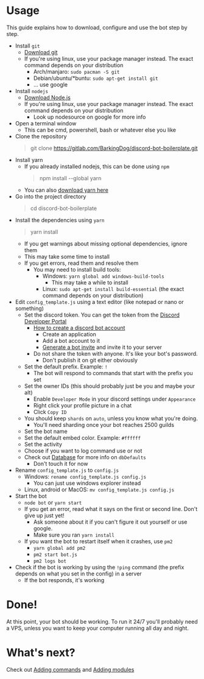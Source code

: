 # Usage
This guide explains how to download, configure and use the bot step by step.

- Install `git`
    - [Download git](https://git-scm.com/downloads)
    - If you're using linux, use your package manager instead. The exact command depends on your distribution
        - Arch/manjaro: `sudo pacman -S git`
        - Debian/ubuntu/*buntu: `sudo apt-get install git`
        - ... use google
- Install `nodejs`
    - [Download Node.js](https://nodejs.org/en/download/)
    - If you're using linux, use your package manager instead. The exact command depends on your distribution
        - Look up nodesource on google for more info
- Open a terminal window
    - This can be cmd, powershell, bash or whatever else you like
- Clone the repository
    > git clone https://gitlab.com/BarkingDog/discord-bot-boilerplate.git
- Install yarn
    - If you already installed nodejs, this can be done using `npm`
        > npm install --global yarn
    - You can also [download yarn here](https://yarnpkg.com/lang/en/docs/install/)
- Go into the project directory
    > cd discord-bot-boilerplate
- Install the dependencies using `yarn`
    > yarn install
    - If you get warnings about missing optional dependencies, ignore them
    - This may take some time to install
    - If you get errors, read them and resolve them
        - You may need to install build tools:
            - Windows: `yarn global add windows-build-tools`
                - This may take a while to install
            - Linux: `sudo apt-get install build-essential` (the exact command depends on your distribution)
- Edit `config_template.js` using a text editor (like notepad or nano or something)
    - Set the discord token. You can get the token from the 
        [Discord Developer Portal](https://discordapp.com/developers/applications)
        - [How to create a discord bot account](https://anidiots.guide/getting-started/getting-started-long-version)
            - Create an application
            - Add a bot account to it
            - [Generate a bot invite](https://discordapi.com/permissions.html) and invite it to your server
        - Do not share the token with anyone. It's like your bot's password.
            - Don't publish it on git either obviously
    - Set the default prefix. Example: `!`
        - The bot will respond to commands that start with the prefix you set
    - Set the owner IDs (this should probably just be you and maybe your alt)
        - Enable `Developer Mode` in your discord settings under `Appearance`
        - Right click your profile picture in a chat
        - Click `Copy ID`
    - You should keep `shards` on `auto`, unless you know what you're doing.
        - You'll need sharding once your bot reaches 2500 guilds
    - Set the bot name
    - Set the default embed color. Example: `#ffffff`
    - Set the activity
    - Choose if you want to log command use or not
    - Check out [Database](database.md) for more info on `dbDefaults`
        - Don't touch it for now
- Rename `config_template.js` to `config.js`
    - Windows: `rename config_template.js config.js`
        - You can just use windows explorer instead
    - Linux, android or MacOS: `mv config_template.js config.js`
- Start the bot
    - `node bot` or `yarn start`
    - If you get an error, read what it says on the first or second line. Don't give up just yet!
        - Ask someone about it if you can't figure it out yourself or use google.
        - Make sure you ran `yarn install`
    - If you want the bot to restart itself when it crashes, use `pm2`
        - `yarn global add pm2`
        - `pm2 start bot.js`
        - `pm2 logs bot`
- Check if the bot is working by using the `!ping` command (the prefix depends on what you set in the config) in a server
    - If the bot responds, it's working

# Done!
At this point, your bot should be working. To run it 24/7 you'll probably need a VPS, unless you want to keep your computer running all day and night.

# What's next?
Check out [Adding commands](addingCommands.md) and [Adding modules](addingModules.md)
